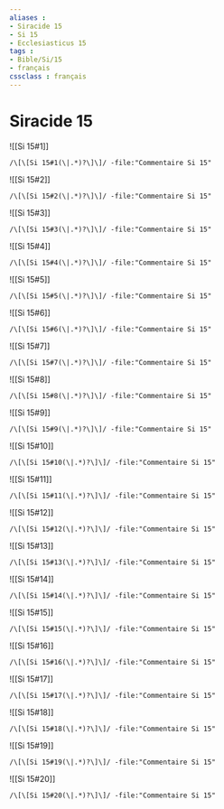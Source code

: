 ```yaml
---
aliases : 
- Siracide 15
- Si 15
- Ecclesiasticus 15
tags : 
- Bible/Si/15
- français
cssclass : français
---
```


# Siracide 15

![[Si 15#1]]

```query
/\[\[Si 15#1(\|.*)?\]\]/ -file:"Commentaire Si 15"
```

![[Si 15#2]]

```query
/\[\[Si 15#2(\|.*)?\]\]/ -file:"Commentaire Si 15"
```

![[Si 15#3]]

```query
/\[\[Si 15#3(\|.*)?\]\]/ -file:"Commentaire Si 15"
```

![[Si 15#4]]

```query
/\[\[Si 15#4(\|.*)?\]\]/ -file:"Commentaire Si 15"
```

![[Si 15#5]]

```query
/\[\[Si 15#5(\|.*)?\]\]/ -file:"Commentaire Si 15"
```

![[Si 15#6]]

```query
/\[\[Si 15#6(\|.*)?\]\]/ -file:"Commentaire Si 15"
```

![[Si 15#7]]

```query
/\[\[Si 15#7(\|.*)?\]\]/ -file:"Commentaire Si 15"
```

![[Si 15#8]]

```query
/\[\[Si 15#8(\|.*)?\]\]/ -file:"Commentaire Si 15"
```

![[Si 15#9]]

```query
/\[\[Si 15#9(\|.*)?\]\]/ -file:"Commentaire Si 15"
```

![[Si 15#10]]

```query
/\[\[Si 15#10(\|.*)?\]\]/ -file:"Commentaire Si 15"
```

![[Si 15#11]]

```query
/\[\[Si 15#11(\|.*)?\]\]/ -file:"Commentaire Si 15"
```

![[Si 15#12]]

```query
/\[\[Si 15#12(\|.*)?\]\]/ -file:"Commentaire Si 15"
```

![[Si 15#13]]

```query
/\[\[Si 15#13(\|.*)?\]\]/ -file:"Commentaire Si 15"
```

![[Si 15#14]]

```query
/\[\[Si 15#14(\|.*)?\]\]/ -file:"Commentaire Si 15"
```

![[Si 15#15]]

```query
/\[\[Si 15#15(\|.*)?\]\]/ -file:"Commentaire Si 15"
```

![[Si 15#16]]

```query
/\[\[Si 15#16(\|.*)?\]\]/ -file:"Commentaire Si 15"
```

![[Si 15#17]]

```query
/\[\[Si 15#17(\|.*)?\]\]/ -file:"Commentaire Si 15"
```

![[Si 15#18]]

```query
/\[\[Si 15#18(\|.*)?\]\]/ -file:"Commentaire Si 15"
```

![[Si 15#19]]

```query
/\[\[Si 15#19(\|.*)?\]\]/ -file:"Commentaire Si 15"
```

![[Si 15#20]]

```query
/\[\[Si 15#20(\|.*)?\]\]/ -file:"Commentaire Si 15"
```

